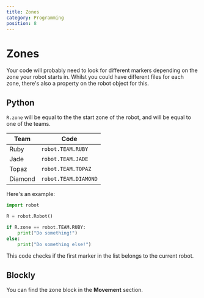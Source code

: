 ```yaml
---
title: Zones
category: Programming
position: 8
---
```

# Zones

Your code will probably need to look for different markers depending on the zone your robot starts in. Whilst you could have different files for each zone, there's also a property on the robot object for this.

## Python

`R.zone` will be equal to the the start zone of the robot, and will be equal to one of the teams.

| **Team** | **Code** |
| --- | --- |
| Ruby | `robot.TEAM.RUBY` |
| Jade | `robot.TEAM.JADE` |
| Topaz | `robot.TEAM.TOPAZ` |
| Diamond | `robot.TEAM.DIAMOND` |
Here's an example:

```python
import robot

R = robot.Robot()

if R.zone == robot.TEAM.RUBY:
    print("Do something!")
else:
    print("Do something else!")
```

This code checks if the first marker in the list belongs to the current robot.

## Blockly

You can find the zone block in the **Movement** section.
